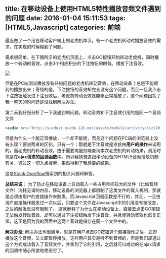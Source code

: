 title: 在移动设备上使用HTML5特性播放音频文件遇到的问题
date: 2016-01-04 15:11:53
tags: [HTML5,Javascript]
categories: 前端
---

最近做了一个用在移动客户端上的老虎机单页，有一个老虎机转动时播放音效的需求，在实现的时候碰到了问题。

<!-- more -->

需求很简单，在下图所示的老虎机页面上，点击GO按钮开始转动老虎机，同时播放一个转动的音效，点击3个相应积分的下注按钮的时候，播放下注音效。

![](http://ww1.sinaimg.cn/large/7d25d640jw1eznhwrzzymj20bh0kago5.jpg)

但是在PC端测试播放没有任何问题的老虎机转动音效，在移动设备上总是不能顺利的播放出来；奇怪的是，下注按钮的音效却完全没有这个问题，而且一旦我点击下注按钮触发过下注音效后，老虎机转动音效就能够正常播放了，这个问题困扰了我一整天的时间还是没找到解决办法。

第二天我仔细分析了一下我遇到的问题，转动音效和下注音效引用的是同一个音频文件
```html
<audio src="http://yuedust.yuedu.126.net/assets/mobile/activity/slot2015/res/roll.mp3" controls="controls" preload="auto" id="rollSound" hidden=""></audio>
```
但是为什么一个能正常播放，一个却不能呢，而且这个问题在PC端的浏览器上没有出现？要说两者的区别，只有一个：那就是下注音效是直接由**用户的操作**来调用的，而老虎机的转动音效，由于需要向服务端查询本次老虎机的转动结果，调用时机是在**ajax请求的回调函数**中。所以我猜想这跟移动设备的HTML5音频播放机制有关，通过这一切入点搜索，果然得到了我想要的结果。

这是[Stack Overflow](http://stackoverflow.com/questions/15088638/playing-html5-audio-from-mobile-devices-from-callback)搜索到的相关问题和解答。

**总结来说**：
为了防止在移动设备上自动载入一些占用空间较大的文件（比如音频文件）消耗无谓的内存，移动设备的浏览器上都限制了这类文件的载入机制，那就是必须由用户的直接操作来触发，而Javascript回调函数是不行的，并且，一旦由用户直接操作触发过一次以后，只要这个文件在Javascript中的引用没有被改变，之后的触发就没有限制了。
这就解释了为什么在移动设备上，直接去点击GO按钮无法触发转动音效，却可以通过下注按钮触发下注音效，并且使转动音效也恢复正常，这正是因为我的页面中这两个音效是储存在同一个文件中的。

**解决办法**:
解决办法也很简单，就是在用户点击GO按钮这个直接操作之后，立即播放这个音频，又立即暂停播放，这样用户其实是听不到音频的，但是我们却通过这个方式成功载入了音频文件，并拿到了它的引用，之后就可以成功的在ajax请求的回调中随心所欲地使用它了。